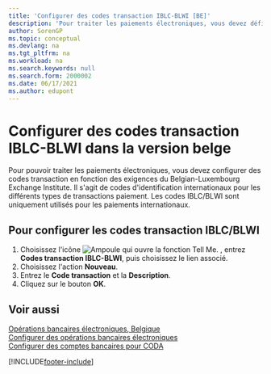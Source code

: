 ```yaml
---
title: 'Configurer des codes transaction IBLC-BLWI [BE]'
description: 'Pour traiter les paiements électroniques, vous devez définir des codes de transaction en fonction des exigences de l''Institut d''échange belgo-luxembourgeois.'
author: SorenGP
ms.topic: conceptual
ms.devlang: na
ms.tgt_pltfrm: na
ms.workload: na
ms.search.keywords: null
ms.search.form: 2000002
ms.date: 06/17/2021
ms.author: edupont
---
```

# <a name="set-up-iblc-blwi-transaction-codes-in-the-belgian-version"></a><a name="set-up-iblc-blwi-transaction-codes-in-the-belgian-version"></a>Configurer des codes transaction IBLC-BLWI dans la version belge
Pour pouvoir traiter les paiements électroniques, vous devez configurer des codes transaction en fonction des exigences du Belgian-Luxembourg Exchange Institute. Il s'agit de codes d'identification internationaux pour les différents types de transactions paiement. Les codes IBLC/BLWI sont uniquement utilisés pour les paiements internationaux.  

## <a name="to-set-up-iblcblwi-transaction-codes"></a><a name="to-set-up-iblcblwi-transaction-codes"></a>Pour configurer les codes transaction IBLC/BLWI

1.  Choisissez l'icône ![Ampoule qui ouvre la fonction Tell Me.](../../media/ui-search/search_small.png "Dites-moi ce que vous voulez faire") , entrez **Codes transaction IBLC-BLWI**, puis choisissez le lien associé.  
2.  Choisissez l'action **Nouveau**.  
3.  Entrez le **Code transaction** et la **Description**.  
4.  Cliquez sur le bouton **OK**.  

## <a name="see-also"></a><a name="see-also"></a>Voir aussi
 [Opérations bancaires électroniques, Belgique](belgian-electronic-banking.md)   
 [Configurer des opérations bancaires électroniques](how-to-set-up-electronic-banking.md)   
 [Configurer des comptes bancaires pour CODA](how-to-set-up-bank-accounts-for-coda.md)


[!INCLUDE[footer-include](../../includes/footer-banner.md)]
